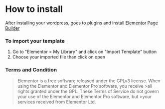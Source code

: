 # How to install

After installing your wordpress, goes to plugins and install [Elementor Page Builder](https://wordpress.org/plugins/elementor/)

### To import your template

1. Go to "Elementor  > My Library" and click on "Import Template" button
2. Choose your imported file than click on open

### Terms and Condition


>Elementor is a free software released under the GPLv3 license. When using the Elementor and Elementor Pro software, you receive >all rights granted under the GPL. These Terms of Service do not govern your use of the Elementor and Elementor Pro software, but >your services received from Elementor Ltd. 


